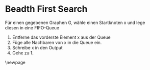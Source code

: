 # Beadth First Search

Für einen gegebenen Graphen G, wähle einen Startknoten x und lege diesen in eine FIFO-Queue

1. Entferne das vorderste Element x aus der Queue
2. Füge alle Nachbaren von x in die Queue ein.
3. Schreibe x in den Output
4. Gehe zu 1.

\newpage